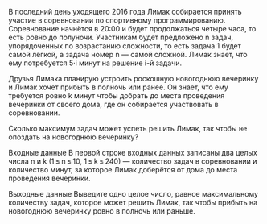 В последний день уходящего 2016 года Лимак собирается принять участие в соревновании по спортивному программированию. Соревнование начнётся в 20:00 и будет продолжаться четыре часа, то есть ровно до полуночи. Участникам будет предложено n задач, упорядоченных по возрастанию сложности, то есть задача 1 будет самой лёгкой, а задача номер n — самой сложной. Лимак знает, что ему потребуется 5·i минут на решение i-й задачи.

Друзья Лимака планирую устроить роскошную новогоднюю вечеринку и Лимак хочет прибыть в полночь или ранее. Он знает, что ему требуется ровно k минут чтобы добрать до места проведения вечеринки от своего дома, где он собирается участвовать в соревновании.

Сколько максимум задач может успеть решить Лимак, так чтобы не опоздать на новогоднюю вечеринку?

Входные данные
В первой строке входных данных записаны два целых числа n и k (1 ≤ n ≤ 10, 1 ≤ k ≤ 240) — количество задач в соревновании и количество минут, за которое Лимак доберётся от дома до места проведения вечеринки.

Выходные данные
Выведите одно целое число, равное максимальному количеству задач, которое может решить Лимак, так чтобы прибыть на новогоднюю вечеринку ровно в полночь или раньше.